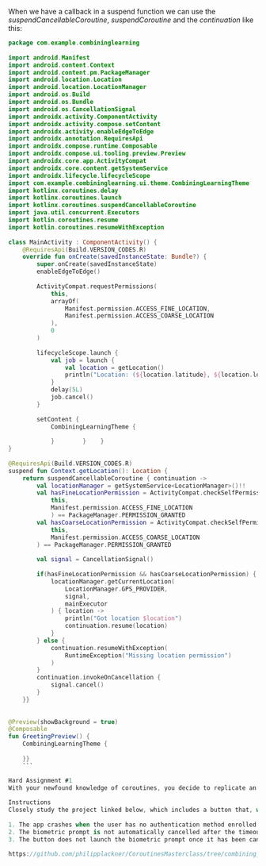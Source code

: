 When we have a callback in a suspend function we can use the *suspendCancellableCoroutine*, *suspendCoroutine* and the *continuation* like this:
```kotlin
package com.example.combininglearning  
  
import android.Manifest  
import android.content.Context  
import android.content.pm.PackageManager  
import android.location.Location  
import android.location.LocationManager  
import android.os.Build  
import android.os.Bundle  
import android.os.CancellationSignal  
import androidx.activity.ComponentActivity  
import androidx.activity.compose.setContent  
import androidx.activity.enableEdgeToEdge  
import androidx.annotation.RequiresApi  
import androidx.compose.runtime.Composable  
import androidx.compose.ui.tooling.preview.Preview  
import androidx.core.app.ActivityCompat  
import androidx.core.content.getSystemService  
import androidx.lifecycle.lifecycleScope  
import com.example.combininglearning.ui.theme.CombiningLearningTheme  
import kotlinx.coroutines.delay  
import kotlinx.coroutines.launch  
import kotlinx.coroutines.suspendCancellableCoroutine  
import java.util.concurrent.Executors  
import kotlin.coroutines.resume  
import kotlin.coroutines.resumeWithException  
  
class MainActivity : ComponentActivity() {  
    @RequiresApi(Build.VERSION_CODES.R)  
    override fun onCreate(savedInstanceState: Bundle?) {  
        super.onCreate(savedInstanceState)  
        enableEdgeToEdge()  
  
        ActivityCompat.requestPermissions(  
            this,  
            arrayOf(  
                Manifest.permission.ACCESS_FINE_LOCATION,  
                Manifest.permission.ACCESS_COARSE_LOCATION  
            ),  
            0  
        )  
  
        lifecycleScope.launch {  
            val job = launch {  
                val location = getLocation()  
                println("Location: (${location.latitude}, ${location.longitude})")  
            }  
            delay(5L)  
            job.cancel()  
        }  
  
        setContent {  
            CombiningLearningTheme {  
  
            }        }    }  
}  
  
@RequiresApi(Build.VERSION_CODES.R)  
suspend fun Context.getLocation(): Location {  
    return suspendCancellableCoroutine { continuation ->  
        val locationManager = getSystemService<LocationManager>()!!  
        val hasFineLocationPermission = ActivityCompat.checkSelfPermission(  
            this,  
            Manifest.permission.ACCESS_FINE_LOCATION  
            ) == PackageManager.PERMISSION_GRANTED  
        val hasCoarseLocationPermission = ActivityCompat.checkSelfPermission(  
            this,  
            Manifest.permission.ACCESS_COARSE_LOCATION  
        ) == PackageManager.PERMISSION_GRANTED  
  
        val signal = CancellationSignal()  
  
        if(hasFineLocationPermission && hasCoarseLocationPermission) {  
            locationManager.getCurrentLocation(  
                LocationManager.GPS_PROVIDER,  
                signal,  
                mainExecutor  
            ) { location ->  
                println("Got location $location")  
                continuation.resume(location)  
            }  
        } else {  
            continuation.resumeWithException(  
                RuntimeException("Missing location permission")  
            )  
        }  
        continuation.invokeOnCancellation {  
            signal.cancel()  
        }  
    }}  
  
  
@Preview(showBackground = true)  
@Composable  
fun GreetingPreview() {  
    CombiningLearningTheme {  
  
    }}
    ```

Hard Assignment #1  
With your newfound knowledge of coroutines, you decide to replicate an authentication prompt that  you’ve seen on your favorite banking application. Upon testing your code, you’ve found a couple of  bugs...  
  
Instructions  
Closely study the project linked below, which includes a button that, when tapped, will display an authentication prompt to a user. The prompt should be dismissed after a specific time has passed. Locate and fix the following bugs that you’ve discovered:  
  
1. The app crashes when the user has no authentication method enrolled on the device.  
2. The biometric prompt is not automatically cancelled after the timeout period.  
3. The button does not launch the biometric prompt once it has been cancelled once.  
  
https://github.com/philipplackner/CoroutinesMasterclass/tree/combining_what_youve_learnt_so_far/homework/assignment_1

